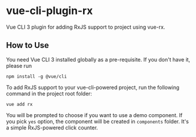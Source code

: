 # vue-cli-plugin-rx

Vue CLI 3 plugin for adding RxJS support to project using vue-rx.

## How to Use

You need Vue CLI 3 installed globally as a pre-requisite. If you don't have it, please run

```
npm install -g @vue/cli
```

To add RxJS support to your vue-cli-powered project, run the following command in the project root folder:

```
vue add rx
```

You will be prompted to choose if you want to use a demo component. If you pick `yes` option, the component will be created in `components` folder. It's a simple RxJS-powered click counter.
